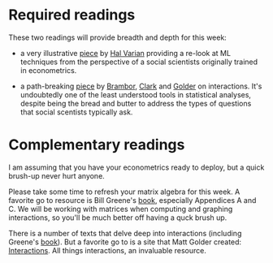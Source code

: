 
# Required readings

These two readings will provide breadth and depth for this week:

* a very illustrative [piece](http://www.jstor.org.ezproxy.cul.columbia.edu/stable/23723482?pq-origsite=summon&seq=1#page_scan_tab_contents) by
  [Hal Varian](http://people.ischool.berkeley.edu/~hal/) providing a 
  re-look at ML techniques from the perspective of a 
  social scientists originally trained in econometrics.   

* a path-breaking [piece](http://www.jstor.org.ezproxy.cul.columbia.edu/stable/25791835?pq-origsite=summon&seq=1#page_scan_tab_contents) 
  by [Brambor](http://thomas.brambor.com/), [Clark](https://pols.tamu.edu/about-us/faculty-directory/william-r-clark-charles-puryear-professor-of-liberal-arts/) and [Golder](http://mattgolder.com/) on interactions. It's undoubtedly 
  one of the least understood tools in statistical analyses, 
  despite being the bread and butter to address the types of 
  questions that social scentists typically ask. 

# Complementary readings

I am assuming that you have your econometrics ready to deploy,
but a quick brush-up never hurt anyone.  

Please take some time to refresh your matrix algebra for 
this week. A favorite go to resource is Bill Greene's [book](https://www.amazon.com/Econometric-Analysis-7th-William-Greene/dp/0131395386), 
especially Appendices A and C. We will be working with matrices
when computing and graphing interactions, so you'll be much better
off having a quck brush up.

There is a number of texts that delve deep into interactions (including Greene's [book](https://www.amazon.com/Econometric-Analysis-7th-William-Greene/dp/0131395386)). But a favorite go to is a site 
that Matt Golder created: [Interactions](http://people.ischool.berkeley.edu/~hal/). 
All things interactions, an invaluable resource.